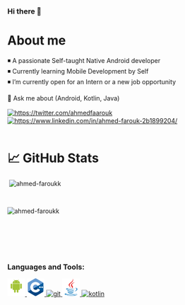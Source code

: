 
<h3 align="left">Hi there 👋</h3>
<h3 align="center"></h3>


# About me 

 ◾ A passionate Self-taught Native Android developer<br>
 ◾ Currently learning Mobile Development by Self<br>
 ◾ I’m currently open for an Intern or a new job opportunity<br>
 
 :speech_balloon: Ask me about (Android, Kotlin, Java) 

 
<a href="https://twitter.com/https://twitter.com/ahmedfaarouk" target="blank"><img align="center" src="https://raw.githubusercontent.com/rahuldkjain/github-profile-readme-generator/master/src/images/icons/Social/twitter.svg" alt="https://twitter.com/ahmedfaarouk" height="20" width="20" /></a>
<a href="https://linkedin.com/in/https://www.linkedin.com/in/ahmed-farouk-2b1899204/" target="blank"><img align="center" src="https://raw.githubusercontent.com/rahuldkjain/github-profile-readme-generator/master/src/images/icons/Social/linked-in-alt.svg" alt="https://www.linkedin.com/in/ahmed-farouk-2b1899204/" height="20" width="20" /></a>
<br>
<br>

#  📈 GitHub Stats

<p>&nbsp;<img align="center" src="https://github-readme-stats.vercel.app/api?username=ahmed-faroukk&show_icons=true&locale=en" alt="ahmed-faroukk" /></p>
 <br>
<p><img align="left" src="https://github-readme-stats.vercel.app/api/top-langs?username=ahmed-faroukk&show_icons=true&locale=en&layout=compact" alt="ahmed-faroukk" /></p>

 <br>
  <br>
   <br>
    <br>
     <br>
      <br>
    
<h3 align="left">Languages and Tools:</h3>
<p align="left"> <a href="https://developer.android.com" target="_blank" rel="noreferrer"> <img src="https://raw.githubusercontent.com/devicons/devicon/master/icons/android/android-original-wordmark.svg" alt="android" width="40" height="40"/> </a> <a href="https://www.w3schools.com/cpp/" target="_blank" rel="noreferrer"> <img src="https://raw.githubusercontent.com/devicons/devicon/master/icons/cplusplus/cplusplus-original.svg" alt="cplusplus" width="40" height="40"/> </a> <a href="https://git-scm.com/" target="_blank" rel="noreferrer"> <img src="https://www.vectorlogo.zone/logos/git-scm/git-scm-icon.svg" alt="git" width="40" height="40"/> </a> <a href="https://www.java.com" target="_blank" rel="noreferrer"> <img src="https://raw.githubusercontent.com/devicons/devicon/master/icons/java/java-original.svg" alt="java" width="40" height="40"/> </a> <a href="https://kotlinlang.org" target="_blank" rel="noreferrer"> <img src="https://www.vectorlogo.zone/logos/kotlinlang/kotlinlang-icon.svg" alt="kotlin" width="40" height="40"/> </a> </p>

 <br>
  <br>
   <br>
    <br>
     <br>
      <br>



